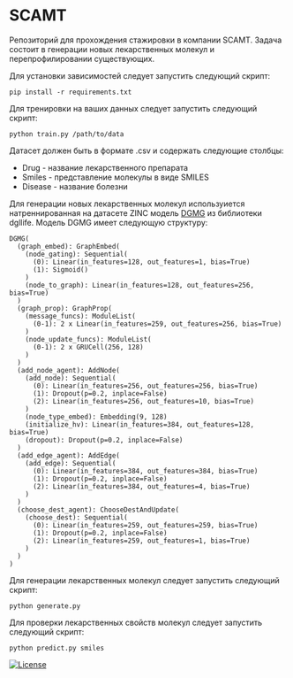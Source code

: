 # SCAMT

Репозиторий для прохождения стажировки в компании SCAMT. Задача состоит в генерации новых лекарственных молекул и перепрофилировании существующих.

Для установки зависимостей следует запустить следующий скрипт:
```
pip install -r requirements.txt
```

Для тренировки на ваших данных следует запустить следующий скрипт:
```
python train.py /path/to/data
```
Датасет должен быть в формате .csv и содержать следующие столбцы:
- Drug - название лекарственного препарата
- Smiles - представление молекулы в виде SMILES
- Disease - название болезни

Для генерации новых лекарственных молекул используиется натреннированная на датасете ZINC модель [DGMG](https://lifesci.dgl.ai/api/model.pretrain.htmls) из библиотеки dgllife.
Модель DGMG имеет следующую структуру:
```
DGMG(
  (graph_embed): GraphEmbed(
    (node_gating): Sequential(
      (0): Linear(in_features=128, out_features=1, bias=True)
      (1): Sigmoid()
    )
    (node_to_graph): Linear(in_features=128, out_features=256, bias=True)
  )
  (graph_prop): GraphProp(
    (message_funcs): ModuleList(
      (0-1): 2 x Linear(in_features=259, out_features=256, bias=True)
    )
    (node_update_funcs): ModuleList(
      (0-1): 2 x GRUCell(256, 128)
    )
  )
  (add_node_agent): AddNode(
    (add_node): Sequential(
      (0): Linear(in_features=256, out_features=256, bias=True)
      (1): Dropout(p=0.2, inplace=False)
      (2): Linear(in_features=256, out_features=10, bias=True)
    )
    (node_type_embed): Embedding(9, 128)
    (initialize_hv): Linear(in_features=384, out_features=128, bias=True)
    (dropout): Dropout(p=0.2, inplace=False)
  )
  (add_edge_agent): AddEdge(
    (add_edge): Sequential(
      (0): Linear(in_features=384, out_features=384, bias=True)
      (1): Dropout(p=0.2, inplace=False)
      (2): Linear(in_features=384, out_features=4, bias=True)
    )
  )
  (choose_dest_agent): ChooseDestAndUpdate(
    (choose_dest): Sequential(
      (0): Linear(in_features=259, out_features=259, bias=True)
      (1): Dropout(p=0.2, inplace=False)
      (2): Linear(in_features=259, out_features=1, bias=True)
    )
  )
) 
```
Для генерации лекарственных молекул следует запустить следующий скрипт:
```
python generate.py
```

Для проверки лекарственных свойств молекул следует запустить следующий скрипт:
```
python predict.py smiles
```

[![License](https://img.shields.io/badge/License-MIT-blue.svg)](https://opensource.org/licenses/MIT)